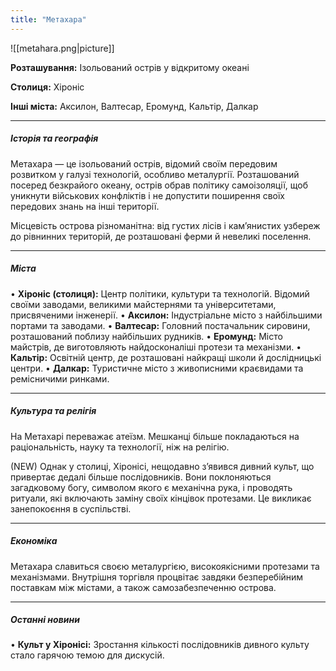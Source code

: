 ```yaml
---
title: "Метахара"
---
```

![[metahara.png|picture]]

**Розташування:** Ізольований острів у відкритому океані

**Столиця:** Хіроніс

**Інші міста:** Аксилон, Валтесар, Еромунд, Кальтір, Далкар

---
##### **Історія та географія**

Метахара — це ізольований острів, відомий своїм передовим розвитком у галузі технологій, особливо металургії. Розташований посеред безкрайого океану, острів обрав політику самоізоляції, щоб уникнути військових конфліктів і не допустити поширення своїх передових знань на інші території.

Місцевість острова різноманітна: від густих лісів і кам’янистих узбереж до рівнинних територій, де розташовані ферми й невеликі поселення.

---
##### **Міста**

• **Хіроніс (столиця):** Центр політики, культури та технологій. Відомий своїми заводами, великими майстернями та університетами, присвяченими інженерії.
• **Аксилон:** Індустріальне місто з найбільшими портами та заводами.
• **Валтесар:** Головний постачальник сировини, розташований поблизу найбільших рудників.
• **Еромунд:** Місто майстрів, де виготовляють найдосконаліші протези та механізми.
• **Кальтір:** Освітній центр, де розташовані найкращі школи й дослідницькі центри.
• **Далкар:** Туристичне місто з живописними краєвидами та ремісничими ринками.

---
##### **Культура та релігія**

На Метахарі переважає атеїзм. Мешканці більше покладаються на раціональність, науку та технології, ніж на релігію.

(NEW) Однак у столиці, Хіронісі, нещодавно з’явився дивний культ, що привертає дедалі більше послідовників. Вони поклоняються загадковому богу, символом якого є механічна рука, і проводять ритуали, які включають заміну своїх кінцівок протезами. Це викликає занепокоєння в суспільстві.

---
##### **Економіка**

Метахара славиться своєю металургією, високоякісними протезами та механізмами. Внутрішня торгівля процвітає завдяки безперебійним поставкам між містами, а також самозабезпеченню острова.

---
##### **Останні новини**

• **Культ у Хіронісі:** Зростання кількості послідовників дивного культу стало гарячою темою для дискусій. 

